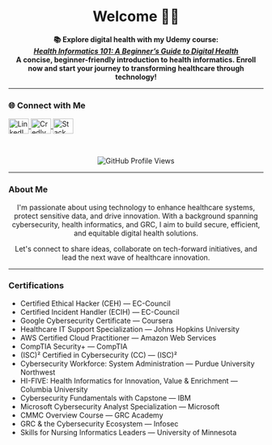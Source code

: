 <h1 align="center">Welcome 👋🏾</h1>

<p align="center">
  <strong>📚 Explore digital health with my Udemy course: <br>
  <a href="https://www.udemy.com/healthinformatics101" target="_blank"><em>Health Informatics 101: A Beginner’s Guide to Digital Health</em></a><br>
  A concise, beginner-friendly introduction to health informatics. Enroll now and start your journey to transforming healthcare through technology!
  </strong>
</p>

---

### 🌐 Connect with Me

<p align="left">
  <a href="https://linkedin.com/in/alexiscollier" target="_blank">
    <img align="center" src="https://raw.githubusercontent.com/rahuldkjain/github-profile-readme-generator/master/src/images/icons/Social/linked-in-alt.svg" alt="LinkedIn" height="30" width="40" />
  </a>
  <a href="https://www.credly.com/users/alexis-collier/badges" target="_blank">
    <img align="center" src="https://www.svgrepo.com/show/331358/credly.svg" alt="Credly" height="30" width="40" />
  </a>
  <a href="https://stackoverflow.com/users/28971071/dr-alexis" target="_blank">
    <img align="center" src="https://upload.wikimedia.org/wikipedia/commons/e/ef/Stack_Overflow_icon.svg" alt="Stack Overflow" height="30" width="40" />
  </a>
</p>

<br>

<p align="center">
  <img src="https://komarev.com/ghpvc/?username=colla00&color=blue&style=for-the-badge" alt="GitHub Profile Views" />
</p>

---

###  About Me

<div align="center">
  I'm passionate about using technology to enhance healthcare systems, protect sensitive data, and drive innovation. With a background spanning cybersecurity, health informatics, and GRC, I aim to build secure, efficient, and equitable digital health solutions.

  Let's connect to share ideas, collaborate on tech-forward initiatives, and lead the next wave of healthcare innovation.
</div>

---

### Certifications

- Certified Ethical Hacker (CEH) — EC-Council  
- Certified Incident Handler (ECIH) — EC-Council  
- Google Cybersecurity Certificate — Coursera  
- Healthcare IT Support Specialization — Johns Hopkins University  
- AWS Certified Cloud Practitioner — Amazon Web Services  
- CompTIA Security+ — CompTIA  
- (ISC)² Certified in Cybersecurity (CC) — (ISC)²  
- Cybersecurity Workforce: System Administration — Purdue University Northwest  
- HI-FIVE: Health Informatics for Innovation, Value & Enrichment — Columbia University  
- Cybersecurity Fundamentals with Capstone — IBM  
- Microsoft Cybersecurity Analyst Specialization — Microsoft  
- CMMC Overview Course — GRC Academy  
- GRC & the Cybersecurity Ecosystem — Infosec  
- Skills for Nursing Informatics Leaders — University of Minnesota

